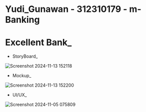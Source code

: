 # Yudi_Gunawan - 312310179 - m-Banking
# Excellent Bank_

- StoryBoard_
  
![Screenshot 2024-11-13 152118](https://github.com/user-attachments/assets/7bb1911f-76f7-42f4-8491-dc63b7c0aadf)

- Mockup_
  
![Screenshot 2024-11-13 152200](https://github.com/user-attachments/assets/3e6d3786-693b-40bc-9ee1-e460918d9c73)

- UI/UX_
  
![Screenshot 2024-11-05 075809](https://github.com/user-attachments/assets/61eac8bb-a5e8-4c8d-a580-695ea169bc21)
